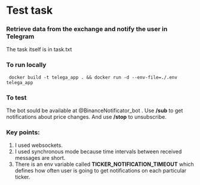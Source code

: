 # Test task
### Retrieve data from the exchange and notify the user in Telegram
The task itself is in task.txt

### To run locally
```commandline
 docker build -t telega_app . && docker run -d --env-file=./.env telega_app
```
### To test
The bot sould be available at @BinanceNotificator_bot . Use **/sub** to get notifications about price changes.
And use **/stop** to unsubscribe.
### Key points:
1. I used websockets.
2. I used synchronous mode because time intervals between received messages are short.
3. There is an env variable called **TICKER_NOTIFICATION_TIMEOUT** which defines how often user is going to get
notifications on each particular ticker.
